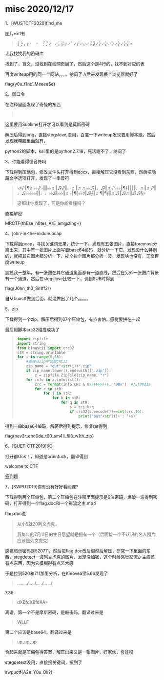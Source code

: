 # misc 2020/12/17

1、[WUSTCTF2020]find_me

图片exif有

> ⡇⡓⡄⡖⠂⠀⠂⠀⡋⡉⠔⠀⠔⡅⡯⡖⠔⠁⠔⡞⠔⡔⠔⡯⡽⠔⡕⠔⡕⠔⡕⠔⡕⠔⡕⡍=

让我找找我的密码库

找到了，盲文，没找到在线网页崩了，然后这个是4行的，找不到对应的表

百度writeup用的同一个网站。。。。纳闷了 //后来发现换个浏览器就好了

flag{y$0$u_f$1$n$d$_M$e$e$e$e$e}

2、弱口令

在注释里面发现了奇怪的东西

> ​    
>
>
>  	  
> 					
>   	 
> 			
>  	 
>   	
> 		

这里要用Sublime打开才可以看到是莫斯密码

解压后得到png，直接stegslove,没用，百度一下writeup发现要用脚本跑，然后发现我电脑里面就有，

python2的脚本，kali里的是python2.7.18，死活跑不了，纳闷了

3、你能看得懂音符吗

下载得到压缩包，修改文件头打开得到docx，直接解压它没看到东西，然后把隐藏文字选项打开，发现了一串音符

> ♭♯♪‖¶♬♭♭♪♭‖‖♭♭♬‖♫♪‖♩♬‖♬♬♭♭♫‖♩♫‖♬♪♭♭♭‖¶∮‖‖‖‖♩♬‖♬♪‖♩♫♭♭♭♭♭§‖♩♩♭♭♫♭♭♭‖♬♭‖¶§♭♭♯‖♫∮‖♬¶‖¶∮‖♬♫‖♫♬‖♫♫§=
>
> 这都让你发现了，可是你能看懂吗？

直接解密

MRCTF{thEse_n0tes_ArE_am@zing~}

4、john-in-the-middle.pcap

下载得到pcap，寻找关键词无果，统计一下，发现有五张图片，直接foremost分离出来，其中有一张图片上面写着base64编码，就分析一下它，发现没什么特别的，就把其它图片都分析一下，挨个挨个图片都分析一波，发现啥也没有，无奈百度writeup

震撼我一整年，有一张图在其它通道里面都有一道直线，然后在另外一张图片背景有一个通道，然后在stegslove比较一下，调到SUB时得到

flag{J0hn_th3_Sn1ff3r}

自从buuctf做到后面，就没做出了几个。。。。。

5、zip

下载得到一个zip，解压后得到67个压缩包，有点害怕，感觉要拼在一起

最后用脚本crc32碰撞成功了

> ```python
> import zipfile 
> import string
> from binascii import crc32
> stR = string.printable
> for i in range(0,68): 
>     #直接从zip中读取CRC32
>     zip_name = "out"+str(i)+".zip" 
>     if zip_name.lower().endswith(('.zip')): 
>         z = zipfile.ZipFile(zip_name, "r") 
>     for info in z.infolist(): 
>         crc = format(info.CRC & 0xFFFFFFFF, '08x')  #75f90d3a
>         for c in stR:
>             for j in stR:
>                 for k in stR:
>                     for q in stR:
>                         s = c+j+k+q
>                         if crc32(s.encode())==int(crc,16):
>                             print("out"+str(i)+': '+s)
> 
> ```

得到一串base64编码，解密后得到提示，修复rar得到


flag{nev3r_enc0de_t00_sm4ll_fil3_w1th_zip}

6、[GUET-CTF2019]KO

打开都Ook！，知道是brainfuck，翻译得到

welcome to CTF

签到题

7、[SWPU2019]你有没有好好看网课?

下载得到两个压缩包，第二个压缩包在注释里面提示是6位密码，爆破一波得到密码，打开得到一个flag.doc和一个影流之主.mp4

flag.doc说

> 从小5就20列文虎克，
>
> 我每年的7月11日的生日愿望就是拥有一个（后面接一个不认识的名人照片,应该是列文虎克)

感觉暗示密码是520711，然后把flag.doc改后缀然后解压，研究一下里面的东西，stegdetect一波列文虎克的图片，发现没加密，这个时候感觉影流之主应该有点东西，因为它模糊得有点艺术感

于是拉到520和711那里分析，在Kinovea里5.66发现了

> ..... ../... ./... ./... ../

7.36

> dXBfdXBfdXA=

离谱，第一个不是摩斯密码，是敲击码，翻译过来是

> WLLF

第二个应该是base64，翻译过来是

> up_up_up

合起来就是压缩包得答案，解压出来又是一张图片，好家伙，套娃呗

stegdetect没用，直接搜关键词，搜到了

swpuctf{A2e_Y0u_Ok?}